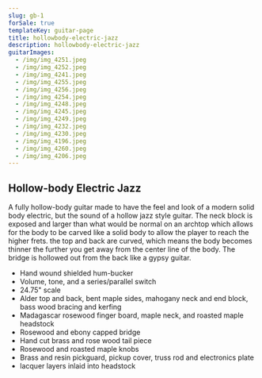 ```yaml
---
slug: gb-1
forSale: true
templateKey: guitar-page
title: hollowbody-electric-jazz
description: hollowbody-electric-jazz
guitarImages:
  - /img/img_4251.jpeg
  - /img/img_4252.jpeg
  - /img/img_4241.jpeg
  - /img/img_4255.jpeg
  - /img/img_4256.jpeg
  - /img/img_4254.jpeg
  - /img/img_4248.jpeg
  - /img/img_4245.jpeg
  - /img/img_4249.jpeg
  - /img/img_4232.jpeg
  - /img/img_4230.jpeg
  - /img/img_4196.jpeg
  - /img/img_4260.jpeg
  - /img/img_4206.jpeg
---
```

## Hollow-body Electric Jazz

A fully hollow-body guitar made to have the feel and look of a modern solid body electric, but the sound of a hollow jazz style guitar. The neck block is exposed and larger than what would be normal on an archtop which allows for the body to be carved like a solid body to allow the player to reach the higher frets. the top and back are curved, which means the body becomes thinner the further you get away from the center line of the body. The bridge is hollowed out from the back like a gypsy guitar.

* Hand wound shielded hum-bucker
* Volume, tone, and a series/parallel switch
* 24.75" scale
* Alder top and back, bent maple sides, mahogany neck and end block, bass wood bracing and kerfing 
* Madagascar rosewood finger board, maple neck, and roasted maple headstock
* Rosewood and ebony capped bridge
* Hand cut brass and rose wood tail piece 
* Rosewood and roasted maple knobs
* Brass and resin pickguard, pickup cover, truss rod and electronics plate
* lacquer layers inlaid into headstock

